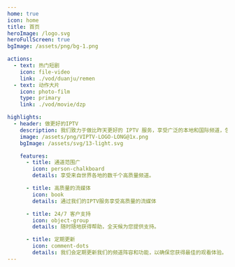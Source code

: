 ```yaml
---
home: true
icon: home
title: 首页
heroImage: /logo.svg
heroFullScreen: true
bgImage: /assets/png/bg-1.png

actions:
  - text: 热门短剧
    icon: file-video
    link: ./vod/duanju/remen
  - text: 动作大片
    icon: photo-film
    type: primary
    link: ./vod/movie/dzp

highlights:
  - header: 做更好的IPTV
    description: 我们致力于做比昨天更好的 IPTV 服务，享受广泛的本地和国际频道，包括体育、新闻、影视、戏剧等！
    image: /assets/png/VIPTV-LOGO-LONG@1x.png
    bgImage: /assets/svg/13-light.svg

    features:
      - title: 通道范围广
        icon: person-chalkboard
        details: 享受来自世界各地的数千个高质量频道。

      - title: 高质量的流媒体
        icon: book
        details: 通过我们的IPTV服务享受高质量的流媒体

      - title: 24/7 客户支持
        icon: object-group
        details: 随时随地获得帮助，全天候为您提供支持。

      - title: 定期更新
        icon: comment-dots
        details: 我们会定期更新我们的频道阵容和功能，以确保您获得最佳的观看体验。
---
```

